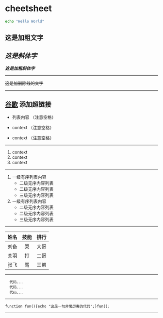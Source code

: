# cheetsheet
```bash
echo "Hello World"
```

**这是加粗文字**
-----
*这是斜体字*
-----
***这是加粗斜体字***
****
~~这是加删除线的文字~~
******
[谷歌](https://www.google.com) 添加超链接
----
- 列表内容 （注意空格）
+ context （注意空格）
* context （注意空格）
*******
1. context
2. context
3. context
-------
1. 一级有序列表内容
   - 二级无序内容列表
   - 二级无序内容列表
   - 三级无序内容列表
2. 一级有序列表内容
   + 二级无序内容列表
   + 二级无序内容列表
   + 三级无序内容列表
*******
姓名|技能|排行
--|:--:|--:
刘备|哭|大哥
关羽|打|二哥
张飞|骂|三弟
*****
```
  代码...
  代码...
  代码...
```
*****
```
function fun(){echo "这是一句非常厉害的代码";}fun();
```

*****
